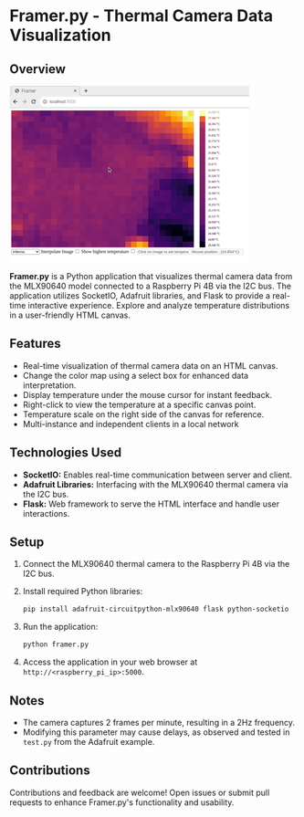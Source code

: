 # Framer.py - Thermal Camera Data Visualization

## Overview
![Framer.py Demo](images/Ui_22_11_23.gif)

**Framer.py** is a Python application that visualizes thermal camera data from the MLX90640 model connected to a Raspberry Pi 4B via the I2C bus. The application utilizes SocketIO, Adafruit libraries, and Flask to provide a real-time interactive experience. Explore and analyze temperature distributions in a user-friendly HTML canvas.

## Features

- Real-time visualization of thermal camera data on an HTML canvas.
- Change the color map using a select box for enhanced data interpretation.
- Display temperature under the mouse cursor for instant feedback.
- Right-click to view the temperature at a specific canvas point.
- Temperature scale on the right side of the canvas for reference.
- Multi-instance and independent clients in a local network

## Technologies Used

- **SocketIO:** Enables real-time communication between server and client.
- **Adafruit Libraries:** Interfacing with the MLX90640 thermal camera via the I2C bus.
- **Flask:** Web framework to serve the HTML interface and handle user interactions.

## Setup

1. Connect the MLX90640 thermal camera to the Raspberry Pi 4B via the I2C bus.
2. Install required Python libraries:

    ```bash
    pip install adafruit-circuitpython-mlx90640 flask python-socketio
    ```

3. Run the application:

    ```bash
    python framer.py
    ```

4. Access the application in your web browser at `http://<raspberry_pi_ip>:5000`.

## Notes

- The camera captures 2 frames per minute, resulting in a 2Hz frequency.
- Modifying this parameter may cause delays, as observed and tested in `test.py` from the Adafruit example.

## Contributions

Contributions and feedback are welcome! Open issues or submit pull requests to enhance Framer.py's functionality and usability.
